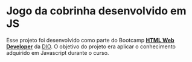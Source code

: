 # Jogo da cobrinha desenvolvido em JS

Esse projeto foi desenvolvido como parte do Bootcamp **[HTML Web Developer](https://web.digitalinnovation.one/track/html-web-developer)** da [DIO](https://web.digitalinnovation.one). O objetivo do projeto era aplicar o conhecimento adquirido em Javascript durante o curso.